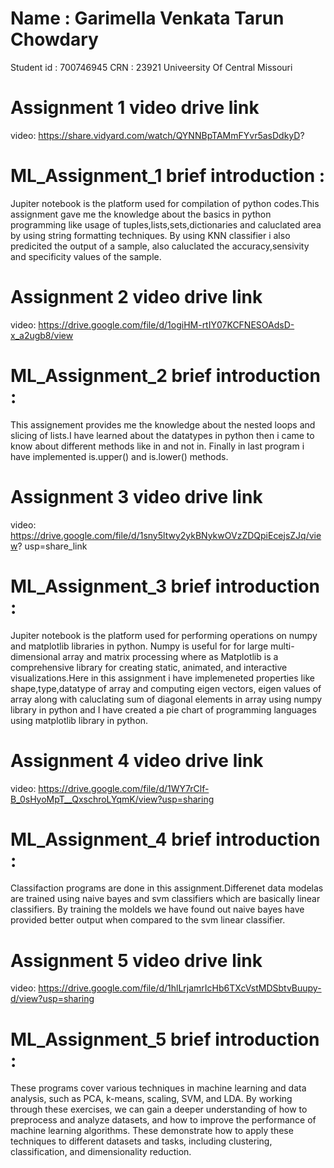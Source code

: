 # Name : Garimella Venkata Tarun Chowdary
  Student id : 700746945
  CRN : 23921
  Univeersity Of Central Missouri
# Assignment 1 video drive link
video: https://share.vidyard.com/watch/QYNNBpTAMmFYvr5asDdkyD?
# ML_Assignment_1 brief introduction :
Jupiter notebook is the platform used for compilation of python codes.This assignment gave me the knowledge about the basics in python programming like usage of tuples,lists,sets,dictionaries and caluclated area by using string formatting techniques. By using KNN classifier i also predicited the output of a sample, also caluclated the accuracy,sensivity and specificity values of the sample.
# Assignment 2 video drive link
video: https://drive.google.com/file/d/1ogiHM-rtIY07KCFNESOAdsD-x_a2ugb8/view 
# ML_Assignment_2 brief introduction :
This assignement provides me the knowledge about the nested loops and slicing of lists.I have learned about the datatypes in python then i came to know about different methods like in and not in. Finally in last program i have implemented is.upper() and is.lower() methods.
# Assignment 3 video drive link
video: https://drive.google.com/file/d/1sny5ltwy2ykBNykwOVzZDQpiEcejsZJq/view?
usp=share_link
# ML_Assignment_3 brief introduction :
Jupiter notebook is the platform used for performing operations on numpy and matplotlib libraries in python. Numpy is useful for for large multi-dimensional array and matrix processing where as Matplotlib is a comprehensive library for creating static, animated, and interactive visualizations.Here in this assignment i have implemeneted properties like shape,type,datatype of array and computing eigen vectors, eigen values of array along with caluclating sum of diagonal elements in array using numpy library in python and I have created a pie chart of programming languages using matplotlib library in python.
# Assignment 4 video drive link
video: https://drive.google.com/file/d/1WY7rClf-B_0sHyoMpT__QxschroLYqmK/view?usp=sharing
# ML_Assignment_4 brief introduction :
Classifaction programs are done in this assignment.Differenet data modelas are trained using naive bayes and svm classifiers which are basically linear classifiers.
By training the moldels we have found out naive bayes have provided better output when compared to the svm linear classifier.
# Assignment 5 video drive link
video: https://drive.google.com/file/d/1hlLrjamrIcHb6TXcVstMDSbtvBuupy-d/view?usp=sharing
# ML_Assignment_5 brief introduction :
These programs cover various techniques in machine learning and data analysis, such as PCA, k-means, scaling, SVM, and LDA. By working through these exercises, we can gain a deeper understanding of how to preprocess and analyze datasets, and how to improve the performance of machine learning algorithms. These demonstrate how to apply these techniques to different datasets and tasks, including clustering, classification, and dimensionality reduction.

